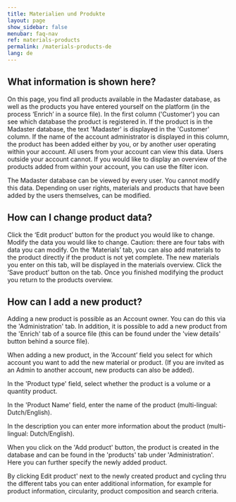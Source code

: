 ```yaml
---
title: Materialien und Produkte
layout: page
show_sidebar: false
menubar: faq-nav
ref: materials-products
permalink: /materials-products-de
lang: de
---
```


## What information is shown here?
On this page, you find all products available in the Madaster database, as well as the products you have entered yourself on the platform (in the process ‘Enrich’ in a source file). In the first column ('Customer') you can see which database the product is registered in. If the product is in the Madaster database, the text 'Madaster' is displayed in the 'Customer' column. If the name of the account administrator is displayed in this column, the product has been added either by you, or by another user operating within your account. All users from your account can view this data. Users outside your account cannot. If you would like to display an overview of the products added from within your account, you can use the filter icon.

The Madaster database can be viewed by every user. You cannot modify this data. Depending on user rights, materials and products that have been added by the users themselves, can be modified.

## How can I change product data?
Click the ‘Edit product’ button for the product you would like to change.
Modify the data you would like to change. Caution: there are four tabs with data you can modify. On the ‘Materials’ tab, you can also add materials to the product directly if the product is not yet complete. The new materials you enter on this tab, will be displayed in the materials overview.
Click the ‘Save product’ button on the tab. Once you finished modifying the product you return to the products overview.

## How can I add a new product?
Adding a new product is possible as an Account owner. You can do this via the 'Administration' tab. In addition, it is possible to add a new product from the 'Enrich' tab of a source file (this can be found under the 'view details' button behind a source file).

When adding a new product, in the ’Account’ field you select for which account you want to add the new material or product. (If you are invited as an Admin to another account, new products can also be added).

In the 'Product type' field, select whether the product is a volume or a quantity product.

In the 'Product Name' field, enter the name of the product (multi-lingual: Dutch/English).

In the description you can enter more information about the product (multi-lingual: Dutch/English).

When you click on the 'Add product' button, the product is created in the database and can be found in the 'products' tab under 'Administration'. Here you can further specify the newly added product.

By clicking Edit product' next to the newly created product and cycling thru the different tabs you can enter additional information, for example for product information, circularity, product composition and search criteria.